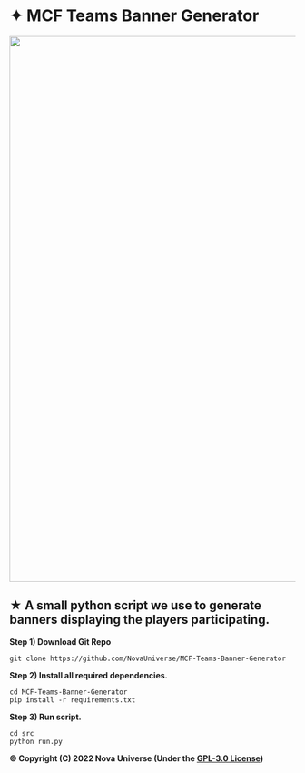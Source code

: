 # ✦ MCF Teams Banner Generator
<p align="center">
  <img src="https://user-images.githubusercontent.com/66202304/160247716-58fcc3e3-bf20-41da-a75c-574a9e701aab.png" width="960" />
  
  ## ★ A small python script we use to generate banners displaying the players participating.
</p>

**Step 1) Download Git Repo** 
```
git clone https://github.com/NovaUniverse/MCF-Teams-Banner-Generator
```

**Step 2) Install all required dependencies.**
```
cd MCF-Teams-Banner-Generator
pip install -r requirements.txt
```

**Step 3) Run script.**
```
cd src
python run.py
```

**© Copyright (C) 2022 Nova Universe (Under the [GPL-3.0 License](LICENSE.md))**
